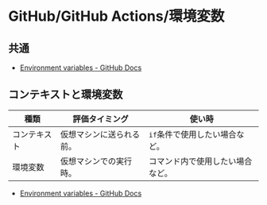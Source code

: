 # GitHub/GitHub Actions/環境変数

## 共通

- [Environment variables - GitHub Docs](https://docs.github.com/en/actions/learn-github-actions/environment-variables)

## コンテキストと環境変数

| 種類         | 評価タイミング           | 使い時                           |
| ------------ | ------------------------ | -------------------------------- |
| コンテキスト | 仮想マシンに送られる前。 | `if`条件で使用したい場合など。   |
| 環境変数     | 仮想マシンでの実行時。   | コマンド内で使用したい場合など。 |

- [Environment variables - GitHub Docs](https://docs.github.com/en/actions/learn-github-actions/environment-variables#using-contexts-to-access-environment-variable-values)
